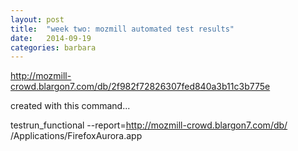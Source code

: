```yaml
---
layout: post
title:  "week two: mozmill automated test results"
date:   2014-09-19
categories: barbara
---
```


http://mozmill-crowd.blargon7.com/db/2f982f72826307fed840a3b11c3b775e

created with this command...

testrun_functional --report=http://mozmill-crowd.blargon7.com/db/ /Applications/FirefoxAurora.app 

